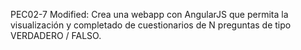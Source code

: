 PEC02-7
Modified: Crea una webapp con AngularJS que permita la visualización y completado de cuestionarios de N preguntas de tipo VERDADERO / FALSO.